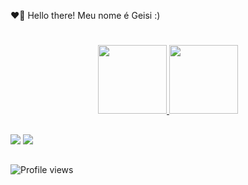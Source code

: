  ❤️‍🔥 Hello there! Meu nome é Geisi :)


#

<div align="center">
  <a href="https://github.com/cestgeisi">
  <img height="110em" src="https://github-readme-stats.vercel.app/api?username=cestgeisi&show_icons=true&theme=dracula&include_all_commits=true&count_private=true"/>
  <img height="110em" src="https://github-readme-stats.vercel.app/api/top-langs/?username=cestgeisi&layout=compact&langs_count=7&theme=dracula"/>
</div>

##

<div>
 <a href = "mailto:geisilainemadeira@gmail.com"><img src="https://img.shields.io/badge/-Gmail-%23333?style=for-the-badge&logo=gmail&logoColor=white" target="_blank"></a>
 <a href = "https://twitter.com/getoutxgei"><img src="https://img.shields.io/badge/Twitter-1DA1F2?style=for-the-badge&logo=twitter&logoColor=grey" target="_blank"></a>
</div>
 
 ##
  
 
 ![Profile views](https://gpvc.arturio.dev/cestgeisi?v=1)
 


